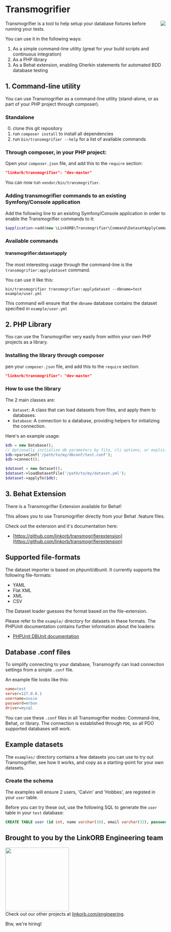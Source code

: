 # Transmogrifier
<img src="http://www.linkorb.com/d/online/linkorb/upload/transmogrifier.gif" align="right" />

Transmogrifier is a tool to help setup your database fixtures before running your tests.

You can use it in the following ways:

1. As a simple command-line utility (great for your build scripts and continuous integration)
2. As a PHP library
3. As a Behat extension, enabling Gherkin statements for automated BDD database testing

## 1. Command-line utility

You can use Transmogrifier as a command-line utility (stand-alone, or as part of your PHP project through composer).

### Standalone

0. clone this git repository
0. run `composer install` to install all dependencies
0. run `bin/transmogrifier --help` for a list of available commands

### Through composer, in your PHP project:

Open your `composer.json` file, and add this to the `require` section:

```json
"linkorb/transmogrifier": "dev-master"
```

You can now run `vendor/bin/transmogrifier`.

### Adding transmogrifier commands to an existing Symfony/Console application

Add the following line to an existing Symfony/Console application in order to enable the Transmogrifier commands to it:

```php
$application->add(new \LinkORB\Transmogrifier\Command\DatasetApplyCommand());
```

### Available commands

#### transmogrifier:datasetapply

The most interesting usage through the command-line is the `transmogrifier:applydataset` command.

You can use it like this:

```
bin/transmogrifier transmogrifier:applydataset --dbname=test example/user.yml
```

This command will ensure that the `dbname` database contains the dataset specified in `example/user.yml`

## 2. PHP Library

You can use the Transmogrifier very easily from within your own PHP projects as a library.

### Installing the library through composer

pen your `composer.json` file, and add this to the `require` section:

```json
"linkorb/transmogrifier": "dev-master"
```

### How to use the library

The 2 main classes are:

* `Dataset`: A class that can load datasets from files, and apply them to databases.
* `Database`: A connection to a database, providing helpers for initializing the connection. 

Here's an example usage:

```php
$db = new Database();
// Optionally initialize db parameters by file, cli options, or explicit values
$db->parseConf('/path/to/my/dbconf/test.conf');
$db->connect();

$dataset = new Dataset();
$dataset->loadDatasetFile('/path/to/my/dataset.yml');
$dataset->applyTo($db);
```

## 3. Behat Extension

There is a Transmogrifier Extension available for Behat!

This allows you to use Transmogrifier directly from your Behat .feature files.

Check out the extension and it's documentation here:

* [https://github.com/linkorb/transmogrifierextension](https://github.com/linkorb/transmogrifierextension)

## Supported file-formats

The dataset importer is based on phpunit/dbunit. It currently supports the following file-formats:

- YAML
- Flat XML
- XML
- CSV

The Dataset loader guesses the format based on the file-extension.

Please refer to the `example/` directory for datasets in these formats.
The PHPUnit documentation contains further information about the loaders: 

* [PHPUnit DBUnit documentation](http://phpunit.de/manual/current/en/database.html)

## Database .conf files

To simplify connecting to your database, Transmogrify can load conneciton settings from a simple `.conf` file.

An example file looks like this:

```ini
name=test
server=127.0.0.1
username=susie
password=mrbun
driver=mysql
```

You can use these `.conf` files in all Transmogrifier modes: Command-line, Behat, or library.
The connection is established through `PDO`, so all PDO supported databases will work.

## Example datasets

The `examples/` directory contains a few datasets you can use to try out Transmogrifier,
see how it works, and copy as a starting-point for your own datasets.

### Create the schema

The examples will ensure 2 users, 'Calvin' and 'Hobbes', are registed in your `user` table.

Before you can try these out, use the following SQL to generate the `user` table in your `test` database:

```sql
CREATE TABLE user (id int, name varchar(16), email varchar(32), password varchar(32));
```

## Brought to you by the LinkORB Engineering team

<img src="http://www.linkorb.com/d/meta/tier1/images/linkorbengineering-logo.png" width="200px" /><br />
Check out our other projects at [linkorb.com/engineering](http://www.linkorb.com/engineering).

Btw, we're hiring!

